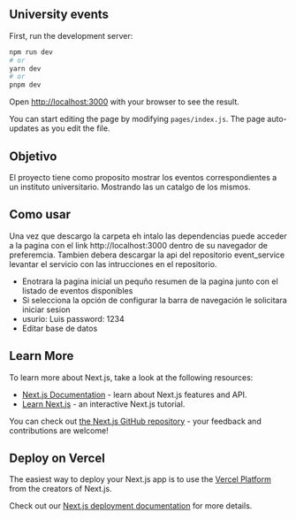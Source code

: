 ## University events 

First, run the development server:

```bash
npm run dev
# or
yarn dev
# or
pnpm dev
```

Open [http://localhost:3000](http://localhost:3000) with your browser to see the result.

You can start editing the page by modifying `pages/index.js`. The page auto-updates as you edit the file.

## Objetivo

El proyecto tiene como proposito mostrar los eventos correspondientes a un instituto universitario. 
Mostrando las un catalgo de los mismos.

## Como usar 
Una vez que descargo la carpeta eh intalo las dependencias puede acceder a la pagina con el link http://localhost:3000 dentro de su navegador de preferemcia. 
Tambien debera descargar la api del repositorio event_service levantar el servicio con las intrucciones en el repositorio.

- Enotrara la pagina inicial un pequño resumen de la pagina junto con el listado de eventos disponibles 
- Si selecciona la opción de configurar la barra de navegación le solicitara iniciar sesion 
- usurio: Luis password: 1234
- Editar base de datos
## Learn More

To learn more about Next.js, take a look at the following resources:

- [Next.js Documentation](https://nextjs.org/docs) - learn about Next.js features and API.
- [Learn Next.js](https://nextjs.org/learn) - an interactive Next.js tutorial.

You can check out [the Next.js GitHub repository](https://github.com/vercel/next.js/) - your feedback and contributions are welcome!

## Deploy on Vercel

The easiest way to deploy your Next.js app is to use the [Vercel Platform](https://vercel.com/new?utm_medium=default-template&filter=next.js&utm_source=create-next-app&utm_campaign=create-next-app-readme) from the creators of Next.js.

Check out our [Next.js deployment documentation](https://nextjs.org/docs/deployment) for more details.
